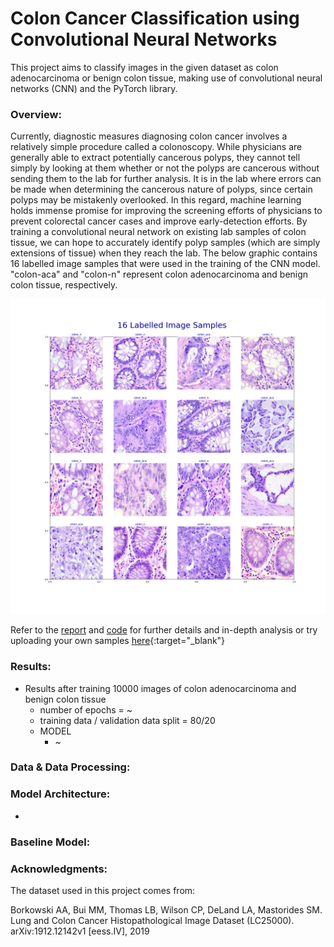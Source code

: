 # Colon Cancer Classification using Convolutional Neural Networks
This project aims to classify images in the given dataset as colon adenocarcinoma or benign colon tissue, making use of convolutional neural networks (CNN) and the PyTorch library.

### Overview:

Currently, diagnostic measures diagnosing colon cancer involves a relatively simple procedure called a colonoscopy. While physicians are generally able to extract potentially cancerous polyps, they cannot tell simply by looking at them whether or not the polyps are cancerous without sending them to the lab for further analysis. It is in the lab where errors can be made when determining the cancerous nature of polyps, since certain polyps may be mistakenly overlooked. In this regard, machine learning holds immense promise for improving the screening efforts of physicians to prevent colorectal cancer cases and improve early-detection efforts. By training a convolutional neural network on existing lab samples of colon tissue, we can hope to accurately identify polyp samples (which are simply extensions of tissue) when they reach the lab. The below graphic contains 16 labelled image samples that were used in the training of the CNN model. "colon-aca" and "colon-n" represent colon adenocarcinoma and benign colon tissue, respectively.

![Figure1](assets/imggal.png)

Refer to the [report](report.pdf) and [code](./Code) for further details and in-depth analysis or try uploading your own samples [here](https://www.gradio.app/guides/quickstart){:target="_blank"}

### Results:
- Results after training 10000 images of colon adenocarcinoma and benign colon tissue
    - number of epochs = ~
    - training data / validation data split = 80/20
    - MODEL
        - ~

### Data & Data Processing:

### Model Architecture:
- 

### Baseline Model:

### Acknowledgments:

The dataset used in this project comes from:

Borkowski AA, Bui MM, Thomas LB, Wilson CP, DeLand LA, Mastorides SM. Lung and Colon Cancer Histopathological Image Dataset (LC25000). arXiv:1912.12142v1 [eess.IV], 2019
